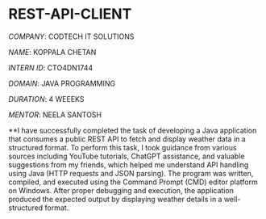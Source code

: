 # REST-API-CLIENT

*COMPANY*: CODTECH IT SOLUTIONS

*NAME*: KOPPALA CHETAN

*INTERN ID*: CTO4DN1744

*DOMAIN*: JAVA PROGRAMMING

*DURATION*: 4 WEEEKS

*MENTOR*: NEELA SANTOSH

**I have successfully completed the task of developing a Java application that consumes a public REST API to fetch and display weather data in a structured format.
To perform this task, I took guidance from various sources including YouTube tutorials, ChatGPT assistance, and valuable suggestions from my friends, which helped me understand API handling using Java (HTTP requests and JSON parsing).
The program was written, compiled, and executed using the Command Prompt (CMD) editor platform on Windows. After proper debugging and execution, the application produced the expected output by displaying weather details in a well-structured format.
